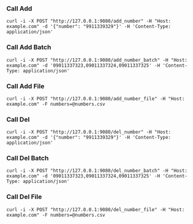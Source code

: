 ### Call Add

```shell
curl -i -X POST "http://127.0.0.1:9080/add_number" -H "Host: example.com" -d '{"number": "9911339329"}' -H 'Content-Type: application/json'
```


### Call Add Batch

```shell
curl -i -X POST "http://127.0.0.1:9080/add_number_batch" -H "Host: example.com" -d '09011337323,09011337324,09011337325' -H 'Content-Type: application/json'
```


### Call Add File

```shell
curl -i -X POST "http://127.0.0.1:9080/add_number_file" -H "Host: example.com" -F numbers=@numbers.csv 
```



### Call Del

```shell
curl -i -X POST "http://127.0.0.1:9080/del_number" -H "Host: example.com" -d '{"number": "9911339329"}' -H 'Content-Type: application/json'
```


### Call Del Batch

```shell
curl -i -X POST "http://127.0.0.1:9080/del_number_batch" -H "Host: example.com" -d '09011337323,09011337324,09011337325' -H 'Content-Type: application/json'
```



### Call Del File

```shell
curl -i -X POST "http://127.0.0.1:9080/del_number_file" -H "Host: example.com" -F numbers=@numbers.csv 
```